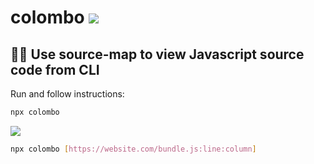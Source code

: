 # colombo [![](https://img.shields.io/npm/v/colombo.svg)](https://www.npmjs.com/package/colombo)

## 🕵️‍♂️ Use source-map to view Javascript source code from CLI

Run and follow instructions:
```bash
npx colombo
```

![](https://user-images.githubusercontent.com/516342/103102893-ef27da00-4626-11eb-928a-9c67c077520d.gif)

```bash
npx colombo [https://website.com/bundle.js:line:column]
```
